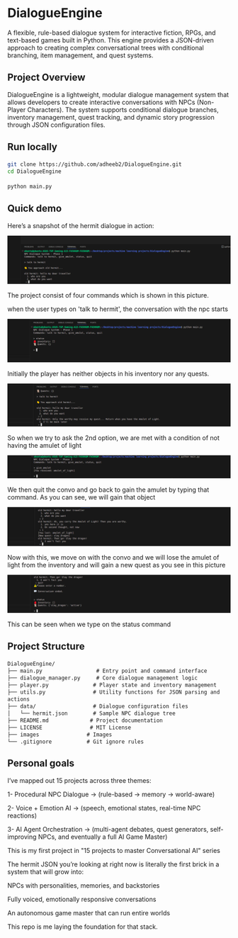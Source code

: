 # DialogueEngine

A flexible, rule-based dialogue system for interactive fiction, RPGs, and text-based games built in Python. This engine provides a JSON-driven approach to creating complex conversational trees with conditional branching, item management, and quest systems.

## Project Overview

DialogueEngine is a lightweight, modular dialogue management system that allows developers to create interactive conversations with NPCs (Non-Player Characters). The system supports conditional dialogue branches, inventory management, quest tracking, and dynamic story progression through JSON configuration files.

## Run locally

```bash
git clone https://github.com/adheeb2/DialogueEngine.git
cd DialogueEngine

python main.py
```

## Quick demo

Here’s a snapshot of the hermit dialogue in action:

![Rule-based NPC Dialogue System  Demo](images/hermit1.png)

The project consist of four commands which is shown in this picture.

when the user types on 'talk to hermit', the conversation with the npc starts

![Rule-based NPC Dialogue System  Demo](images/hermit2.png)

Initially the player has neither objects in his inventory nor any quests.

![Rule-based NPC Dialogue System  Demo](images/hermit3.png)

So when we try to ask the 2nd option, we are met with a condition of not having the amulet of light

![Rule-based NPC Dialogue System  Demo](images/hermit4.png)

We then quit the convo and go back to gain the amulet by typing that command. As you can see, we will gain that object

![Rule-based NPC Dialogue System  Demo](images/hermit5.png)

Now with this, we move on with the convo and we will lose the amulet of light from the inventory and will gain a new quest as you see in this picture

![Rule-based NPC Dialogue System  Demo](images/hermit6.png)

This can be seen when we type on the status command

## Project Structure

```
DialogueEngine/
├── main.py                 # Entry point and command interface
├── dialogue_manager.py     # Core dialogue management logic
├── player.py              # Player state and inventory management
├── utils.py               # Utility functions for JSON parsing and actions
├── data/                  # Dialogue configuration files
│   └── hermit.json        # Sample NPC dialogue tree
├── README.md             # Project documentation
├── LICENSE               # MIT License
├── images               # Images
└── .gitignore           # Git ignore rules
```

## Personal goals

I’ve mapped out 15 projects across three themes:

1- Procedural NPC Dialogue → (rule-based → memory → world-aware)

2- Voice + Emotion AI → (speech, emotional states, real-time NPC reactions)

3- AI Agent Orchestration → (multi-agent debates, quest generators, self-improving NPCs, and eventually a full AI Game Master)

This is my first project in "15 projects to master Conversational AI" series

The hermit JSON you’re looking at right now is literally the first brick in a system that will grow into:

NPCs with personalities, memories, and backstories

Fully voiced, emotionally responsive conversations

An autonomous game master that can run entire worlds

This repo is me laying the foundation for that stack.
